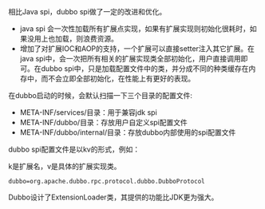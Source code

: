 相比Java spi，dubbo spi做了一定的改进和优化。

- java spi 会一次性加载所有扩展点实现，如果有扩展实现则初始化很耗时，如果没用上也加载，则浪费资源。
- 增加了对扩展IOC和AOP的支持，一个扩展可以直接setter注入其它扩展。在java spi中，会一次把所有相关的扩展实现类全部初始化，用户直接调用即可。在dubbo spi中，只是加载配置文件中的类，并分成不同的种类缓存在内存中，而不会立即全部初始化，在性能上有更好的表现。



在dubbo启动的时候，会默认扫描一下三个目录的配置文件:

- META-INF/services/目录：用于兼容jdk spi
- META-INF/dubbo/目录：存放用户自定义spi配置文件
- META-INF/dubbo/internal/目录：存放dubbo内部使用的spi配置文件



dubbo spi配置文件是以kv的形式，例如：

k是扩展名，v是具体的扩展实现类。

```
dubbo=org.apache.dubbo.rpc.protocol.dubbo.DubboProtocol
```









Dubbo设计了ExtensionLoader类，其提供的功能比JDK更为强大。



